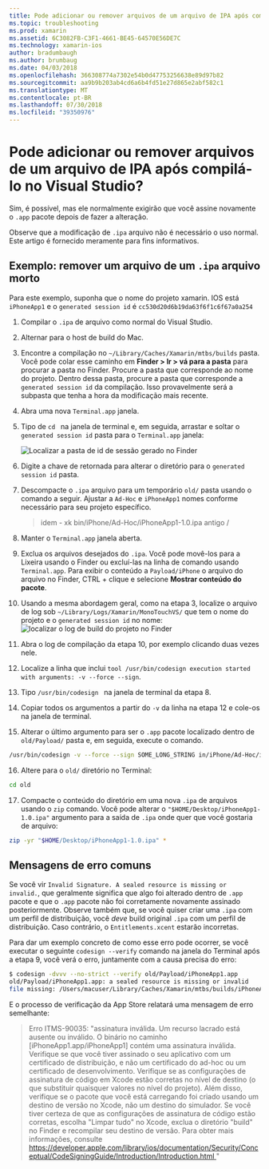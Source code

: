 ```yaml
---
title: Pode adicionar ou remover arquivos de um arquivo de IPA após compilá-lo no Visual Studio?
ms.topic: troubleshooting
ms.prod: xamarin
ms.assetid: 6C3082FB-C3F1-4661-BE45-64570E56DE7C
ms.technology: xamarin-ios
author: bradumbaugh
ms.author: brumbaug
ms.date: 04/03/2018
ms.openlocfilehash: 366308774a7302e54b0d47753256638e89d97b82
ms.sourcegitcommit: aa9b9b203ab4cd6a6b4fd51e27d865e2abf582c1
ms.translationtype: MT
ms.contentlocale: pt-BR
ms.lasthandoff: 07/30/2018
ms.locfileid: "39350976"
---
```

# <a name="can-i-add-files-to-or-remove-files-from-an-ipa-file-after-building-it-in-visual-studio"></a>Pode adicionar ou remover arquivos de um arquivo de IPA após compilá-lo no Visual Studio?

Sim, é possível, mas ele normalmente exigirão que você assine novamente o `.app` pacote depois de fazer a alteração.

Observe que a modificação de `.ipa` arquivo não é necessário o uso normal. Este artigo é fornecido meramente para fins informativos.

## <a name="example-removing-a-file-from-a-ipa-archive"></a>Exemplo: remover um arquivo de um `.ipa` arquivo morto

Para este exemplo, suponha que o nome do projeto xamarin. IOS está `iPhoneApp1` e o `generated session id` é `cc530d20d6b19da63f6f1c6f67a0a254`

1.  Compilar o `.ipa` de arquivo como normal do Visual Studio.

2.  Alternar para o host de build do Mac.

3.  Encontre a compilação no `~/Library/Caches/Xamarin/mtbs/builds` pasta. Você pode colar esse caminho em **Finder > Ir > vá para a pasta** para procurar a pasta no Finder. Procure a pasta que corresponde ao nome do projeto. Dentro dessa pasta, procure a pasta que corresponde a `generated session id` da compilação. Isso provavelmente será a subpasta que tenha a hora da modificação mais recente.

4.  Abra uma nova `Terminal.app` janela.

5.  Tipo de `cd ` na janela de terminal e, em seguida, arrastar e soltar o `generated session id` pasta para o `Terminal.app` janela:

    ![](modify-ipa-images/session-id-folder.png "Localizar a pasta de id de sessão gerado no Finder")

6.  Digite a chave de retornada para alterar o diretório para o `generated session id` pasta.

7.  Descompacte o `.ipa` arquivo para um temporário `old/` pasta usando o comando a seguir. Ajustar a `Ad-Hoc` e `iPhoneApp1` nomes conforme necessário para seu projeto específico.

    > idem - xk bin/iPhone/Ad-Hoc/iPhoneApp1-1.0.ipa antigo /

8.  Manter o `Terminal.app` janela aberta.

9.  Exclua os arquivos desejados do `.ipa`. Você pode movê-los para a Lixeira usando o Finder ou excluí-las na linha de comando usando `Terminal.app`. Para exibir o conteúdo a `Payload/iPhone` o arquivo do arquivo no Finder, CTRL + clique e selecione **Mostrar conteúdo do pacote**.

10.  Usando a mesma abordagem geral, como na etapa 3, localize o arquivo de log sob `~/Library/Logs/Xamarin/MonoTouchVS/` que tem o nome do projeto e o `generated session id` no nome: ![](modify-ipa-images/build-log.png "localizar o log de build do projeto no Finder")

11.  Abra o log de compilação da etapa 10, por exemplo clicando duas vezes nele.

12.  Localize a linha que inclui `tool /usr/bin/codesign execution started with arguments: -v --force --sign`.

13.  Tipo `/usr/bin/codesign ` na janela de terminal da etapa 8.

14.  Copiar todos os argumentos a partir do `-v` da linha na etapa 12 e cole-os na janela de terminal.

15.  Alterar o último argumento para ser o `.app` pacote localizado dentro de `old/Payload/` pasta e, em seguida, execute o comando.

```bash
/usr/bin/codesign -v --force --sign SOME_LONG_STRING in/iPhone/Ad-Hoc/iPhoneApp1.app/ResourceRules.plist --entitlements obj/iPhone/Ad-Hoc/Entitlements.xcent old/Payload/iPhoneApp1.app
```

16.  Altere para o `old/` diretório no Terminal:

```bash
cd old
```

17.  Compacte o conteúdo do diretório em uma nova `.ipa` de arquivos usando o `zip` comando. Você pode alterar o `"$HOME/Desktop/iPhoneApp1-1.0.ipa"` argumento para a saída de `.ipa` onde quer que você gostaria de arquivo:

```bash
zip -yr "$HOME/Desktop/iPhoneApp1-1.0.ipa" *
```

## <a name="common-error-messages"></a>Mensagens de erro comuns

Se você vir `Invalid Signature. A sealed resource is missing or invalid.`, que geralmente significa que algo foi alterado dentro de `.app` pacote e que o `.app` pacote não foi corretamente novamente assinado posteriormente. Observe também que, se você quiser criar uma `.ipa` com um perfil de distribuição, você _deve_ build original `.ipa` com um perfil de distribuição. Caso contrário, o `Entitlements.xcent` estarão incorretas.

Para dar um exemplo concreto de como esse erro pode ocorrer, se você executar o seguinte `codesign --verify` comando na janela do Terminal após a etapa 9, você verá o erro, juntamente com a causa precisa do erro:

```bash
$ codesign -dvvv --no-strict --verify old/Payload/iPhoneApp1.app
old/Payload/iPhoneApp1.app: a sealed resource is missing or invalid
file missing: /Users/macuser/Library/Caches/Xamarin/mtbs/builds/iPhoneApp1/cc530d20d6b19da63f6f1c6f67a0a254/old/Payload/iPhoneApp1.app/MyFile.png
```

E o processo de verificação da App Store relatará uma mensagem de erro semelhante:

> Erro ITMS-90035: "assinatura inválida. Um recurso lacrado está ausente ou inválido. O binário no caminho [iPhoneApp1.app/iPhoneApp1] contém uma assinatura inválida. Verifique se que você tiver assinado o seu aplicativo com um certificado de distribuição, e não um certificado do ad-hoc ou um certificado de desenvolvimento. Verifique se as configurações de assinatura de código em Xcode estão corretas no nível de destino (o que substituir quaisquer valores no nível do projeto). Além disso, verifique se o pacote que você está carregando foi criado usando um destino de versão no Xcode, não um destino do simulador. Se você tiver certeza de que as configurações de assinatura de código estão corretas, escolha "Limpar tudo" no Xcode, exclua o diretório "build" no Finder e recompilar seu destino de versão. Para obter mais informações, consulte [ https://developer.apple.com/library/ios/documentation/Security/Conceptual/CodeSigningGuide/Introduction/Introduction.html ](https://developer.apple.com/library/ios/documentation/Security/Conceptual/CodeSigningGuide/Introduction/Introduction.html)"
